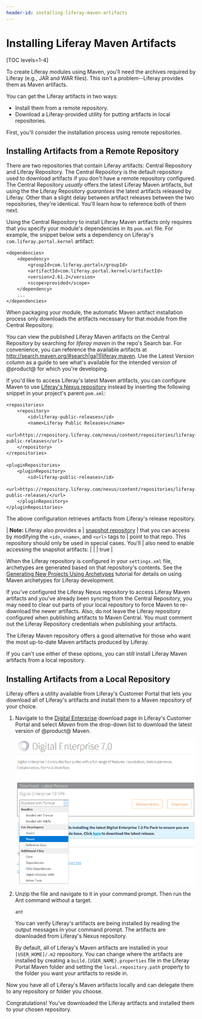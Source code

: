 ```yaml
---
header-id: installing-liferay-maven-artifacts
---
```


# Installing Liferay Maven Artifacts

[TOC levels=1-4]

To create Liferay modules using Maven, you'll need the archives required by
Liferay (e.g., JAR and WAR files). This isn't a problem--Liferay provides
them as Maven artifacts. 

You can get the Liferay artifacts in two ways: 

- Install them from a remote repository. 
- Download a Liferay-provided utility for putting artifacts in local
  repositories. 

First, you'll consider the installation process using remote repositories.

## Installing Artifacts from a Remote Repository

There are two repositories that contain Liferay artifacts: Central Repository
and Liferay Repository. The Central Repository is the default repository used to
download artifacts if you don't have a remote repository configured. The Central
Repository *usually* offers the latest Liferay Maven artifacts, but using the
the Liferay Repository *guarantees* the latest artifacts released by Liferay.
Other than a slight delay between artifact releases between the two
repositories, they're identical. You'll learn how to reference both of them
next.

Using the Central Repository to install Liferay Maven artifacts only requires
that you specify your module's dependencies in its `pom.xml` file. For example,
the snippet below sets a dependency on Liferay's `com.liferay.portal.kernel`
artifact:

    <dependencies>
        <dependency>
            <groupId>com.liferay.portal</groupId>
            <artifactId>com.liferay.portal.kernel</artifactId>
            <version>2.61.2</version>
            <scope>provided</scope>
        </dependency>
        ...
    </dependencies>

When packaging your module, the automatic Maven artifact installation process
only downloads the artifacts necessary for that module from the Central
Repository. 

You can view the published Liferay Maven artifacts on the Central Repository by
searching for *liferay maven* in the repo's Search bar. For convenience, you can
reference the available artifacts at
[http://search.maven.org/#search|ga|1|liferay maven](http://search.maven.org/#search|ga|1|liferay%20maven).
Use the Latest Version column as a guide to see what's available for
the intended version of @product@ for which you're developing.

If you'd like to access Liferay's latest Maven artifacts, you can configure
Maven to use 
[Liferay's Nexus repository](https://repository.liferay.com) instead by
inserting the following snippet in your project's parent `pom.xml`:

    <repositories>
        <repository>
            <id>liferay-public-releases</id>
            <name>Liferay Public Releases</name>
            <url>https://repository.liferay.com/nexus/content/repositories/liferay-public-releases</url>
        </repository>
    </repositories>
	  
	<pluginRepositories>
        <pluginRepository>
            <id>liferay-public-releases</id>
            <url>https://repository.liferay.com/nexus/content/repositories/liferay-public-releases/</url>
        </pluginRepository>
    </pluginRepositories>

The above configuration retrieves artifacts from Liferay's release repository.

| **Note:** Liferay also provides a
| [snapshot repository](https://repository.liferay.com/nexus/content/repositories/liferay-public-snapshots/)
| that you can access by modifying the `<id>`, `<name>`, and `<url>` tags to
| point to that repo. This repository should only be used in special cases. You'll
| also need to enable accessing the snapshot artifacts:
| 
|     <snapshots>
|         <enabled>true</enabled>
|     </snapshots>

When the Liferay repository is configured in your `settings.xml` file,
archetypes are generated based on that repository's contents. See the
[Generating New Projects Using Archetypes](/docs/7-1/tutorials/-/knowledge_base/t/generating-new-projects-using-archetypes)
tutorial for details on using Maven archetypes for Liferay development.

If you've configured the Liferay Nexus repository to access Liferay
Maven artifacts and you've already been syncing from the Central Repository,
you may need to clear out parts of your local repository to force Maven to
re-download the newer artifacts. Also, do not leave the Liferay repository
configured when publishing artifacts to Maven Central. You must comment out the
Liferay Repository credentials when publishing your artifacts.

The Liferay Maven repository offers a good alternative for those who want the
most up-to-date Maven artifacts produced by Liferay. 

If you can't use either of these options, you can still install Liferay Maven
artifacts from a local repository.

## Installing Artifacts from a Local Repository

Liferay offers a utility available from Liferay's Customer Portal that lets you
download all of Liferay's artifacts and install them to a Maven repository of
your choice.

1.  Navigate to the [Digital Enterprise](https://web.liferay.com/group/customer/dxp/downloads/7-1)
    download page in Liferay's Customer Portal and select *Maven* from the
    drop-down list to download the latest version of @product@ Maven.

    ![Figure 1: Select *Maven* from the drop-down list to download the @product@ Maven artifact Zip file.](../../../images-dxp/maven-select-download.png)

    <!--TODO: Update image above for 7.1, once available. -Cody -->

2.  Unzip the file and navigate to it in your command prompt. Then run the Ant
    command without a target.
    
        ant
    
    You can verify Liferay's artifacts are being installed by reading the output
    messages in your command prompt. The artifacts are downloaded from Liferay's
    Nexus repository.

    By default, all of Liferay's Maven artifacts are installed in your
    `[USER_HOME]/.m2` repository. You can change where the artifacts are
    installed by creating a `build.[USER_NAME}.properties` file in the Liferay
    Portal Maven folder and setting the `local.repository.path` property to the
    folder you want your artifacts to reside in.

Now you have all of Liferay's Maven artifacts locally and can delegate them to
any repository or folder you choose.

Congratulations! You've downloaded the Liferay artifacts and installed them to
your chosen repository.
